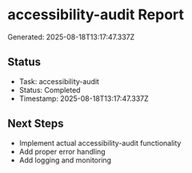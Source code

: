 # accessibility-audit Report

Generated: 2025-08-18T13:17:47.337Z

## Status
- Task: accessibility-audit
- Status: Completed
- Timestamp: 2025-08-18T13:17:47.337Z

## Next Steps
- Implement actual accessibility-audit functionality
- Add proper error handling
- Add logging and monitoring
